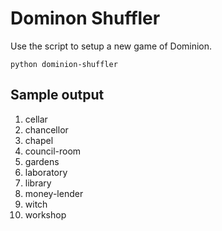 Dominon Shuffler
================

Use the script to setup a new game of Dominion.

	python dominion-shuffler

Sample output
-------------

1. cellar
2. chancellor
3. chapel
4. council-room
5. gardens
6. laboratory
7. library
8. money-lender
9. witch
10. workshop
